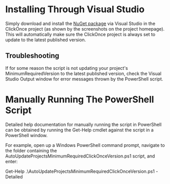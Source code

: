 # Installing Through Visual Studio
Simply download and install the [NuGet package](https://nuget.org/packages/AutoUpdateProjectsMinimumRequiredClickOnceVersion) via Visual Studio in the ClickOnce project (as shown by the screenshots on the project homepage).  This will automatically make sure the ClickOnce project is always set to update to the latest published version.

## Troubleshooting
If for some reason the script is not updating your project's MinimumRequiredVersion to the latest published version, check the Visual Studio Output window for error messages thrown by the PowerShell script.

# Manually Running The PowerShell Script
Detailed help documentation for manually running the script in PowerShell can be obtained by running the Get-Help cmdlet against the script in a PowerShell window.

For example, open up a Windows PowerShell command prompt, navigate to the folder containing the AutoUpdateProjectsMinimumRequiredClickOnceVersion.ps1 script, and enter:

Get-Help .\AutoUpdateProjectsMinimumRequiredClickOnceVersion.ps1 -Detailed

